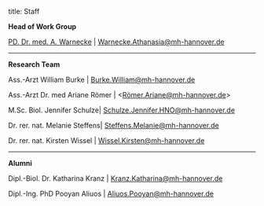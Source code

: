 title: Staff

**Head of Work Group**

[PD. Dr. med. A. Warnecke](AW.html) | <Warnecke.Athanasia@mh-hannover.de>

---------------------------

**Research Team**

Ass.-Arzt William Burke | <Burke.William@mh-hannover.de>

Ass.-Arzt Dr. med Ariane Römer | <Römer.Ariane@mh-hannover.de>

M.Sc. Biol. Jennifer Schulze| <Schulze.Jennifer.HNO@mh-hannover.de>

Dr. rer. nat. Melanie Steffens| <Steffens.Melanie@mh-hannover.de>

Dr. rer. nat. Kirsten Wissel | <Wissel.Kirsten@mh-hannover.de>


-----------------------------

**Alumni**

Dipl.-Biol. Dr. Katharina Kranz | <Kranz.Katharina@mh-hannover.de>

Dipl.-Ing. PhD Pooyan Aliuos | <Aliuos.Pooyan@mh-hannover.de>
